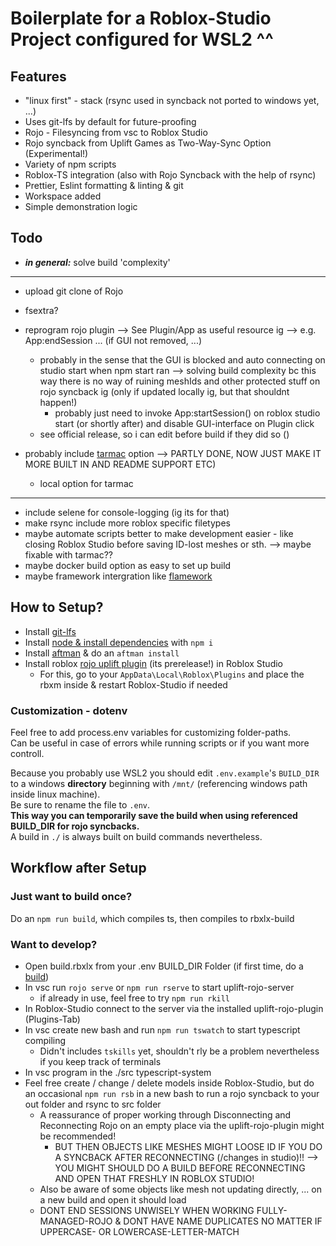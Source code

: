 # Boilerplate for a Roblox-Studio Project configured for WSL2 ^^

## Features

-   "linux first" - stack (rsync used in syncback not ported to windows yet, ...)
-   Uses git-lfs by default for future-proofing
-   Rojo - Filesyncing from vsc to Roblox Studio
-   Rojo syncback from Uplift Games as Two-Way-Sync Option (Experimental!)
-   Variety of npm scripts
-   Roblox-TS integration (also with Rojo Syncback with the help of rsync)
-   Prettier, Eslint formatting & linting & git
-   Workspace added
-   Simple demonstration logic

## Todo

-   **_*in general:*_** solve build 'complexity'

---

-   upload git clone of Rojo
-   fsextra?

-   reprogram rojo plugin --> See Plugin/App as useful resource ig --> e.g. App:endSession ... (if GUI not removed, ...)
    -   probably in the sense that the GUI is blocked and auto connecting on studio start when npm start ran --> solving build complexity bc this way there is no way of ruining meshIds and other protected stuff on rojo syncback ig (only if updated locally ig, but that shouldnt happen!)
        -   probably just need to invoke App:startSession() on roblox studio start (or shortly after) and disable GUI-interface on Plugin click
    -   see official release, so i can edit before build if they did so ()
-   probably include [tarmac](https://github.com/rojo-rbx/tarmac) option --> PARTLY DONE, NOW JUST MAKE IT MORE BUILT IN AND README SUPPORT ETC)
    -   local option for tarmac

---

-   include selene for console-logging (ig its for that)
-   make rsync include more roblox specific filetypes
-   maybe automate scripts better to make development easier - like closing Roblox Studio before saving ID-lost meshes or sth. --> maybe fixable with tarmac??
-   maybe docker build option as easy to set up build
-   maybe framework intergration like [flamework](https://devforum.roblox.com/t/roblox-ts-tutorial-roblox-ts-and-flamework-introduction/1937537)

## How to Setup?

-   Install [git-lfs](https://github.com/git-lfs/git-lfs/wiki/Installation)
-   Install [node & install dependencies](https://docs.npmjs.com/downloading-and-installing-node-js-and-npm) with `npm i`
-   Install [aftman](https://github.com/LPGhatguy/aftman) & do an `aftman install`
-   Install roblox [rojo uplift plugin](https://github.com/UpliftGames/rojo/releases/download/v7.4.0-uplift.syncback.rc.14/Rojo.rbxm) (its prerelease!) in Roblox Studio
    -   For this, go to your `AppData\Local\Roblox\Plugins` and place the rbxm inside & restart Roblox-Studio if needed

### Customization - dotenv

Feel free to add process.env variables for customizing folder-paths.\
Can be useful in case of errors while running scripts or if you want more controll.

Because you probably use WSL2 you should edit `.env.example`'s `BUILD_DIR` to a windows **directory** beginning with `/mnt/` (referencing windows path inside linux machine).\
Be sure to rename the file to `.env`.\
**This way you can temporarily save the build when using referenced BUILD_DIR for rojo syncbacks.**\
A build in `./` is always built on build commands nevertheless.

## Workflow after Setup

### Just want to build once?

Do an `npm run build`, which compiles ts, then compiles to rbxlx-build

### Want to develop?

-   Open build.rbxlx from your .env BUILD_DIR Folder (if first time, do a [build](#just-want-to-build-once))
-   In vsc run `rojo serve` or `npm run rserve` to start uplift-rojo-server
    -   if already in use, feel free to try `npm run rkill`
-   In Roblox-Studio connect to the server via the installed uplift-rojo-plugin (Plugins-Tab)
-   In vsc create new bash and run `npm run tswatch` to start typescript compiling
    -   Didn't includes `tskills` yet, shouldn't rly be a problem nevertheless if you keep track of terminals
-   In vsc program in the ./src typescript-system
-   Feel free create / change / delete models inside Roblox-Studio, but do an occasional `npm run rsb` in a new bash to run a rojo syncback to your out folder and rsync to src folder
    -   A reassurance of proper working through Disconnecting and Reconnecting Rojo on an empty place via the uplift-rojo-plugin might be recommended!
        -   BUT THEN OBJECTS LIKE MESHES MIGHT LOOSE ID IF YOU DO A SYNCBACK AFTER RECONNECTING (/changes in studio)!! --> YOU MIGHT SHOULD DO A BUILD BEFORE RECONNECTING AND OPEN THAT FRESHLY IN ROBLOX STUDIO!
    -   Also be aware of some objects like mesh not updating directly, ... on a new build and open it should load
    -   DONT END SESSIONS UNWISELY WHEN WORKING FULLY-MANAGED-ROJO & DONT HAVE NAME DUPLICATES NO MATTER IF UPPERCASE- OR LOWERCASE-LETTER-MATCH
